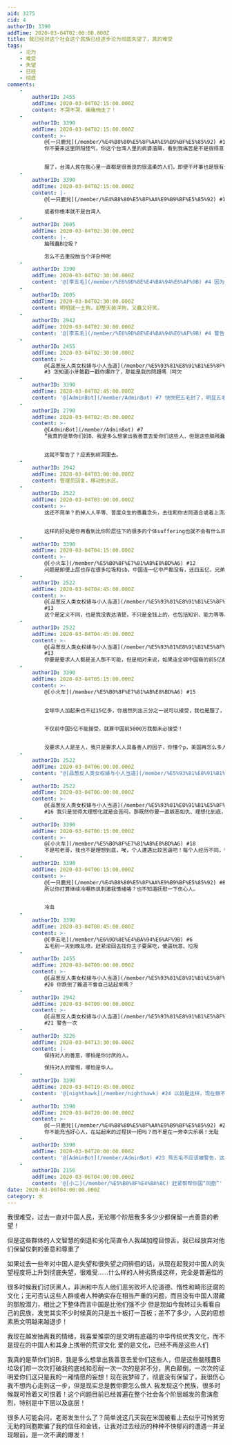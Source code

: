 ```yaml
---
aid: 3275
cid: 4
authorID: 3390
addTime: 2020-03-04T02:00:00.000Z
title: 我已经对这个社会这个民族已经逐步沦为彻底失望了，真的难受
tags:
    - 沦为
    - 难受
    - 失望
    - 已经
    - 彻底
comments:
    -
        authorID: 2455
        addTime: 2020-03-04T02:15:00.000Z
        content: 不哭不哭，痛痛飛走了！
    -
        authorID: 3390
        addTime: 2020-03-04T02:15:00.000Z
        content: >-
            @[一只鹿兒](/member/%E4%B8%80%E5%8F%AA%E9%B9%BF%E5%85%92) #1
            你不要来这里阴阳怪气，你这个台湾人里的疯婆渣屑，看到我痛苦是不是很得意？


            服了，台湾人民在我心里一直都是很善良的很温柔的人们，即便干坏事也是很有分寸的人；没想到也有你这样的坏人……我严重怀疑你是新移民
    -
        authorID: 3390
        addTime: 2020-03-04T02:15:00.000Z
        content: |-
            @[一只鹿兒](/member/%E4%B8%80%E5%8F%AA%E9%B9%BF%E5%85%92) #1

            或者你根本就不是台湾人
    -
        authorID: 2805
        addTime: 2020-03-04T02:30:00.000Z
        content: |-
            脑残蠢B垃圾？

            怎么不去重投胎当个洋杂种呢
    -
        authorID: 3390
        addTime: 2020-03-04T02:30:00.000Z
        content: '@[李五毛](/member/%E6%9D%8E%E4%BA%94%E6%AF%9B) #4 因为你们这群五毛还没死'
    -
        authorID: 2805
        addTime: 2020-03-04T02:30:00.000Z
        content: 明明就一土狗，却整天装洋狗，又蠢又好笑。
    -
        authorID: 2942
        addTime: 2020-03-04T02:30:00.000Z
        content: '@[李五毛](/member/%E6%9D%8E%E4%BA%94%E6%AF%9B) #4 警告一次'
    -
        authorID: 2455
        addTime: 2020-03-04T02:30:00.000Z
        content: >-
            @[品葱反人类女权婊与小人当道](/member/%E5%93%81%E8%91%B1%E5%8F%8D%E4%BA%BA%E7%B1%BB%E5%A5%B3%E6%9D%83%E5%A9%8A%E4%B8%8E%E5%B0%8F%E4%BA%BA%E5%BD%93%E9%81%93)
            #3 怎知道小牙籤戳一戳你爆炸了，那能是我的問題嗎（呵欠
    -
        authorID: 3390
        addTime: 2020-03-04T02:45:00.000Z
        content: '@[AdminBot](/member/AdminBot) #7 快快把五毛封了，明显五毛是可以封禁的'
    -
        authorID: 2790
        addTime: 2020-03-04T02:45:00.000Z
        content: >-
            @[AdminBot](/member/AdminBot) #7
            “我真的是草你们妈B，我是多么想拿出我善意去爱你们这些人，但是这些脑残蠢B垃圾…”


            这就不警告了？应丢到树洞里去。
    -
        authorID: 2942
        addTime: 2020-03-04T03:00:00.000Z
        content: 管理员回复，移动到水区。
    -
        authorID: 2522
        addTime: 2020-03-04T03:00:00.000Z
        content: >-
            这还不简单？扔掉人人平等、普度众生的愚蠢念头，去往和你志同道合或者上流高端的圈子里挤。中国14亿人，加上海外的相对上等的华裔更多，怎么也有那么四五亿是中产往上，这些人的素质、总数、竞争力早就超过世界上任何一个单一国家了，只有这些人才算得上中国人，你只看这部分会觉得世界如此美好、做个中国人更是如此美好。剩下的底层、“低端人口”，你作为一整体看待就好了，比如只需要这些人作为一个整体的价值比如市场等等，或者把这部分人想成是母国下属殖民地的公民。


            这样的好处是你再看到比你阶层往下的很多的个体suffering也就不会有什么同情同理心了，这种情感本来就是人类在进化过程中相对原始时期产生的求生的情感，科技到了今天该被效率期取代了，你也就更不会愚蠢到去帮助他们了，因为物竞天择优胜劣汰，食物链上端的人本来就无需对下端的有什么怜悯。更重要的是，你要明白穷山恶水出刁民，可怜之人必有可恨之处，越穷的往往心眼越坏，你想想那么多国内社会上凤凰男、农村姑娘的例子就明白了，相对不愁物质生活的人才有功夫去精神生活，也才可能相对做好人，所以不仅找配偶要注重门当户对，生活里选择和什么样的人交往交流更是要仔细思考
    -
        authorID: 3390
        addTime: 2020-03-04T04:15:00.000Z
        content: >-
            @[小火车](/member/%E5%B0%8F%E7%81%AB%E8%BD%A6) #12
            问题是即便上层也存在很多垃圾和sb，中国连一亿中产都没有，还四五亿，兄弟你对社会的了解挺无知的！
    -
        authorID: 2522
        addTime: 2020-03-04T04:45:00.000Z
        content: >-
            @[品葱反人类女权婊与小人当道](/member/%E5%93%81%E8%91%B1%E5%8F%8D%E4%BA%BA%E7%B1%BB%E5%A5%B3%E6%9D%83%E5%A9%8A%E4%B8%8E%E5%B0%8F%E4%BA%BA%E5%BD%93%E9%81%93)
            #13
            这个是定义不同，也是我没表达清楚，不只是金钱上的，也包括知识、能力等等。我确实对国内了解不多，因为每年只回去一两个月，但是旅游多、认识的人也算不少。比如一个工人家的孩子，上了985的大学，个人能力强，也就算是中产了。应该说我是想表达综合竞争力足够的那一批人，也包括国外的华侨，哪怕ABC或者从小移民，这些人大部分和中国还是有各种各样的联系。
    -
        authorID: 2522
        addTime: 2020-03-04T04:45:00.000Z
        content: >-
            @[品葱反人类女权婊与小人当道](/member/%E5%93%81%E8%91%B1%E5%8F%8D%E4%BA%BA%E7%B1%BB%E5%A5%B3%E6%9D%83%E5%A9%8A%E4%B8%8E%E5%B0%8F%E4%BA%BA%E5%BD%93%E9%81%93)
            #13
            你要是要求人人都是圣人那不可能，但是相对来说，如果连全球中国裔的前5亿都接受不了，那其实这个世界上没什么国家和族群是能接受的了。美国三亿人不也有几千万无家可归、几千万没医保，还有红脖子、失业工人、底层劳动者？还不说小城镇的那些无知的农村人
    -
        authorID: 3390
        addTime: 2020-03-04T05:15:00.000Z
        content: >-
            @[小火车](/member/%E5%B0%8F%E7%81%AB%E8%BD%A6) #15


            全球华人加起来也不过15亿多，你居然列出三分之一说可以接受，我也是服了，你是对现实一点认识都没有，我主楼也说，不分阶层存在的问题，只是中下层更严重，算了你不懂，这话太肤浅了根本没理解我的绝望~


            不仅前中国5亿不能接受，就算中国前5000万我都未必接受！


            没要求人人是圣人，我只是要求人人具备善人的因子，你懂个p，美国再怎么多人无家可归至少大家也做到人格上的平等，别回我了，你根本什么都不懂！
    -
        authorID: 2522
        addTime: 2020-03-04T06:00:00.000Z
        content: "@[品葱反人类女权婊与小人当道](/member/%E5%93%81%E8%91%B1%E5%8F%8D%E4%BA%BA%E7%B1%BB%E5%A5%B3%E6%9D%83%E5%A9%8A%E4%B8%8E%E5%B0%8F%E4%BA%BA%E5%BD%93%E9%81%93) #16 好吧好吧\U0001F602，人格什么的确实理解不了"
    -
        authorID: 2522
        addTime: 2020-03-04T06:00:00.000Z
        content: >-
            @[品葱反人类女权婊与小人当道](/member/%E5%93%81%E8%91%B1%E5%8F%8D%E4%BA%BA%E7%B1%BB%E5%A5%B3%E6%9D%83%E5%A9%8A%E4%B8%8E%E5%B0%8F%E4%BA%BA%E5%BD%93%E9%81%93)
            #16 我只是觉得太理想化就是会苦闷，那既然你要一直嫉恶如仇、理想化到底，那其实免不了就得绝望
    -
        authorID: 3390
        addTime: 2020-03-04T06:15:00.000Z
        content: >-
            @[小火车](/member/%E5%B0%8F%E7%81%AB%E8%BD%A6) #18
            不是啦老哥，我也不是理想到底，唉，个人遭遇比较苦逼吧！每个人经历不同，很难彼此理解
    -
        authorID: 3390
        addTime: 2020-03-04T06:15:00.000Z
        content: >-
            @[一只鹿兒](/member/%E4%B8%80%E5%8F%AA%E9%B9%BF%E5%85%92) #8
            所以你打算继续冷嘲热讽刺激我情绪咯？也不知道抚慰一下伤心人。


            冷血
    -
        authorID: 3390
        addTime: 2020-03-04T08:45:00.000Z
        content: >-
            @[李五毛](/member/%E6%9D%8E%E4%BA%94%E6%AF%9B) #6
            五毛别一天到晚乱喷，赶紧滚回去找你主子要屎吃，傻逼玩意、垃圾
    -
        authorID: 2455
        addTime: 2020-03-04T09:00:00.000Z
        content: >-
            @[品葱反人类女权婊与小人当道](/member/%E5%93%81%E8%91%B1%E5%8F%8D%E4%BA%BA%E7%B1%BB%E5%A5%B3%E6%9D%83%E5%A9%8A%E4%B8%8E%E5%B0%8F%E4%BA%BA%E5%BD%93%E9%81%93)
            #20 你跌倒了難道不會自己站起來嗎？
    -
        authorID: 2942
        addTime: 2020-03-04T09:00:00.000Z
        content: >-
            @[品葱反人类女权婊与小人当道](/member/%E5%93%81%E8%91%B1%E5%8F%8D%E4%BA%BA%E7%B1%BB%E5%A5%B3%E6%9D%83%E5%A9%8A%E4%B8%8E%E5%B0%8F%E4%BA%BA%E5%BD%93%E9%81%93)
            #21 警告一次
    -
        authorID: 3226
        addTime: 2020-03-04T13:30:00.000Z
        content: |-
            保持对人的善意，哪怕是你讨厌的人。

            保持对人的警惕，哪怕是华人。
    -
        authorID: 3390
        addTime: 2020-03-04T19:45:00.000Z
        content: '@[nighthawk](/member/nighthawk) #24 以前是这样，现在做不到了，这些人太打破做人的底线了'
    -
        authorID: 3390
        addTime: 2020-03-04T20:00:00.000Z
        content: >-
            @[一只鹿兒](/member/%E4%B8%80%E5%8F%AA%E9%B9%BF%E5%85%92) #22
            你不能充当好心人，在站起来的过程扶一把吗？而不是在一旁幸灾乐祸！无耻
    -
        authorID: 3390
        addTime: 2020-03-04T20:00:00.000Z
        content: '@[AdminBot](/member/AdminBot) #23 骂五毛不应该被警告，这人是不是五毛证据已经显而易见了，你这是纵容罪恶'
    -
        authorID: 2156
        addTime: 2020-03-06T04:00:00.000Z
        content: '@[小二](/member/%E5%B0%8F%E4%BA%8C) 赶紧帮帮你国“同胞”'
date: 2020-03-06T04:00:00.000Z
category: 水
---
```


我很难受，过去一直对中国人民，无论哪个阶层我多多少少都保留一点善意的希望！

但是这些群体的人文智慧的倒退和劣化简直令人我越加瞠目惊舌，我已经放弃对他们保留仅剩的善意和尊重了

如果过去一些年对中国人是失望和很失望之间徘徊的话，从现在起我对中国人的失望程度将上升到彻底失望，很难受……什么样的人种劣质成这样，完全是普遍性的

很多时候我们讨厌黑人，非洲和中东人他们恶劣败坏人伦道德、惰性和畸形迂腐的文化；无可否认这些人群或者人种确实存在相当严重的问题，而且没有中国人潜藏的那股潜力，相比之下整体而言中国是比他们强不少 但是现如今我转过头看看自己的民族，发觉其实不少时候真的只是五十板打一百板；差不了多少，人民的思想素质文明越来越退步！

我现在越发抽离我的情绪，我喜爱推崇的是文明有底蕴的中华传统优秀文化，而不是现在的中国人和其身上携带的荒谬文化 爱的是文化，已经不再是这些人们

我真的是草你们妈B，我是多么想拿出我善意去爱你们这些人，但是这些脑残蠢B垃圾们却一次次打破我的底线和忍耐一次一次的是非不分，黑白颠倒，一次次的证明爱你们这只是我的一厢情愿的妄想！现在我梦碎了，彻底没有保留了，我很伤心我不想内心走到这一步，但是现实总是教你要怎么做人 我发现这个民族，很多时候既可怜着又可恨着！这个问题目前已经普遍在整个社会各个阶层越发的愈演愈烈，特别是中下层以及底层！

很多人可能会问，老哥发生什么了？简单说这几天我在米国被看上去似乎可怜贫穷无助的同胞欺骗了我的信任和金钱，让我对过去经历的种种不快郁闷的遭遇一并呈现眼前，是一次不满的爆发！
